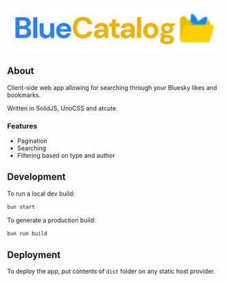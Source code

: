 <p align=center>
    <img alt="Logo" src="./.github/full-logo.svg">
</p>

## About

Client-side web app allowing for searching through your Bluesky likes and bookmarks.

Written in SolidJS, UnoCSS and atcute.

### Features

- Pagination
- Searching
- Filtering based on type and author

## Development

To run a local dev build:

```sh
bun start
```

To generate a production build:

```sh
bun run build
```

## Deployment

To deploy the app, put contents of `dist` folder on any static host provider.
